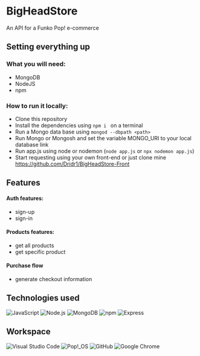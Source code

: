 # BigHeadStore

An API for a Funko Pop! e-commerce 

## Setting everything up
### What you will need:
* MongoDB
* NodeJS
* npm

### How to run it locally:
* Clone this repository
* Install the dependencies using ```npm i ``` on a terminal
* Run a Mongo data base using ```mongod --dbpath <path>```
* Run Mongo or Mongosh and set the variable MONGO_URI to your local database link
* Run app.js using node or nodemon (```node app.js``` or ```npx nodemon app.js```)
* Start requesting using your own front-end or just clone mine https://github.com/Dridr1/BigHeadStore-Front

## Features
#### Auth features:
* sign-up
* sign-in
#### Products features:
* get all products
* get specific product
#### Purchase flow
* generate checkout information

## Technologies used
![JavaScript](https://img.shields.io/static/v1?style=for-the-badge&message=JavaScript&color=222222&logo=JavaScript&logoColor=F7DF1E&label=)
![Node.js](https://img.shields.io/static/v1?style=for-the-badge&message=Node.js&color=339933&logo=Node.js&logoColor=FFFFFF&label=)
![MongoDB](https://img.shields.io/static/v1?style=for-the-badge&message=MongoDB&color=47A248&logo=MongoDB&logoColor=FFFFFF&label=)
![npm](https://img.shields.io/static/v1?style=for-the-badge&message=npm&color=CB3837&logo=npm&logoColor=FFFFFF&label=)
![Express](https://img.shields.io/static/v1?style=for-the-badge&message=Express&color=000000&logo=Express&logoColor=FFFFFF&label=)

## Workspace

![Visual Studio Code](https://img.shields.io/static/v1?style=for-the-badge&message=Visual+Studio+Code&color=007ACC&logo=Visual+Studio+Code&logoColor=FFFFFF&label=)
![Pop!_OS](https://img.shields.io/static/v1?style=for-the-badge&message=Pop%21_OS&color=222222&logo=Pop%21_OS&logoColor=48B9C7&label=)
![GitHub](https://img.shields.io/static/v1?style=for-the-badge&message=GitHub&color=181717&logo=GitHub&logoColor=FFFFFF&label=)
![Google Chrome](https://img.shields.io/static/v1?style=for-the-badge&message=Google+Chrome&color=4285F4&logo=Google+Chrome&logoColor=FFFFFF&label=)